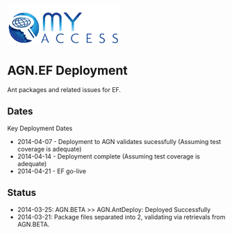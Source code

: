 ![ScreenShot](/screenshots/EF-logo.gif)

# AGN.EF Deployment

Ant packages and related issues for EF.


## Dates

Key Deployment Dates

* 2014-04-07 - Deployment to AGN validates sucessfully (Assuming test coverage is adequate)
* 2014-04-14 - Deployment complete (Assuming test coverage is adequate)
* 2014-04-21 - EF go-live

## Status

* 2014-03-25: AGN.BETA >> AGN.AntDeploy: Deployed Successfully
* 2014-03-21: Package files separated into 2, validating via retrievals from AGN.BETA.
